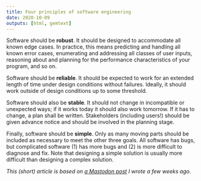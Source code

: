 ```yaml
---
title: Four principles of software engineering
date: 2020-10-09
outputs: [html, gemtext]
---
```


Software should be **robust**. It should be designed to accommodate all known
edge cases. In practice, this means predicting and handling all known error
cases, enumerating and addressing all classes of user inputs, reasoning about
and planning for the performance characteristics of your program, and so on.

Software should be **reliable**. It should be expected to work for an extended
length of time under design conditions without failures. Ideally, it should work
outside of design conditions up to some threshold.

Software should also be **stable**. It should not change in incompatible or
unexpected ways; if it works today it should also work tomorrow. If it has to
change, a plan shall be written. Stakeholders (including users!) should be given
advance notice and should be involved in the planning stage.

Finally, software should be **simple**. Only as many moving parts should be
included as necessary to meet the other three goals. All software has bugs, but
complicated software (1) has more bugs and (2) is more difficult to diagnose
and fix. Note that designing a simple solution is usually more difficult than
designing a complex solution.

*This (short) article is based on [a Mastodon post][original] I wrote a few weeks ago.*

[original]: https://cmpwn.com/@sir/104931806273081351
